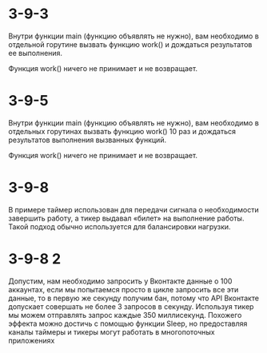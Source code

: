 # 3-9-3  

Внутри функции main (функцию объявлять не нужно), вам необходимо в отдельной горутине вызвать функцию work() и дождаться результатов ее выполнения. 

Функция work() ничего не принимает и не возвращает.  

# 3-9-5  



Внутри функции main (функцию объявлять не нужно), вам необходимо в отдельных горутинах вызвать функцию work() 10 раз и дождаться результатов выполнения вызванных функций.
 

Функция work() ничего не принимает и не возвращает.

# 3-9-8   

В примере таймер использован для передачи сигнала о необходимости завершить работу, а тикер выдавал «билет» на выполнение работы. Такой подход обычно используется для балансировки нагрузки.

# 3-9-8 2  

Допустим, нам необходимо запросить у Вконтакте данные о 100 аккаунтах, если мы попытаемся просто в цикле запросить все эти данные, то в первую же секунду получим бан, потому что API Вконтакте допускает совершать не более 3 запросов в секунду. Используя тикер мы можем отправлять запрос каждые 350 миллисекунд. Похожего эффекта можно достичь с помощью функции Sleep, но предоставляя каналы таймеры и тикеры могут работать в многопоточных приложениях
